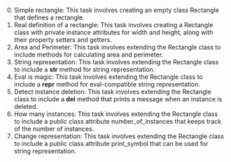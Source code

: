 0. Simple rectangle: This task involves creating an empty class Rectangle that defines a rectangle.
1. Real definition of a rectangle: This task involves creating a Rectangle class with private instance attributes for width and height, along with their property setters and getters.
2. Area and Perimeter: This task involves extending the Rectangle class to include methods for calculating area and perimeter.
3. String representation: This task involves extending the Rectangle class to include a __str__ method for string representation.
4. Eval is magic: This task involves extending the Rectangle class to include a __repr__ method for eval-compatible string representation.
5. Detect instance deletion: This task involves extending the Rectangle class to include a __del__ method that prints a message when an instance is deleted.
6. How many instances: This task involves extending the Rectangle class to include a public class attribute number_of_instances that keeps track of the number of instances.
7. Change representation: This task involves extending the Rectangle class to include a public class attribute print_symbol that can be used for string representation.
